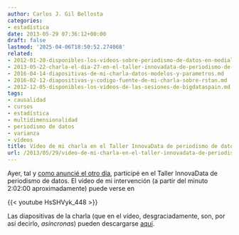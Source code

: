 ```yaml
---
author: Carlos J. Gil Bellosta
categories:
- estadística
date: 2013-05-29 07:36:12+00:00
draft: false
lastmod: '2025-04-06T18:50:52.274068'
related:
- 2012-01-20-disponibles-los-videos-sobre-periodismo-de-datos-en-medialab-prado.md
- 2013-05-22-charla-el-dia-27-en-el-taller-innovadata-de-periodismo-de-datos.md
- 2016-04-14-diapositivas-de-mi-charla-datos-modelos-y-parametros.md
- 2016-02-12-diapositivas-y-codigo-fuente-de-mi-charla-sobre-rstan.md
- 2012-12-05-disponibles-los-videos-de-las-sesiones-de-bigdataspain.md
tags:
- causalidad
- cursos
- estadística
- multidimensionalidad
- periodismo de datos
- varianza
- vídeos
title: Vídeo de mi charla en el Taller InnovaData de periodismo de datos
url: /2013/05/29/video-de-mi-charla-en-el-taller-innovadata-de-periodismo-de-datos/
---
```


Ayer, tal y [como anuncié el otro día](/2013/05/22/charla-el-dia-27-en-el-taller-innovadata-de-periodismo-de-datos/), participé en el Taller InnovaData de periodismo de datos. El vídeo de mi intervención (a partir del minuto 2:02:00 aproximadamente) puede verse en

{{< youtube HsSHVyk_448 >}}

Las diapositivas de la charla (que en el vídeo, desgraciadamente, son, por así decirlo, _asíncronas_) pueden descargarse [aquí](http://www.civio.es/wp-content/uploads/2013/05/PPios-b%C3%A1icos-estadisitica_Gil-Bellosta.pdf).
